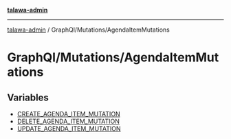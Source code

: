 [**talawa-admin**](../../../README.md)

***

[talawa-admin](../../../modules.md) / GraphQl/Mutations/AgendaItemMutations

# GraphQl/Mutations/AgendaItemMutations

## Variables

- [CREATE\_AGENDA\_ITEM\_MUTATION](variables/CREATE_AGENDA_ITEM_MUTATION.md)
- [DELETE\_AGENDA\_ITEM\_MUTATION](variables/DELETE_AGENDA_ITEM_MUTATION.md)
- [UPDATE\_AGENDA\_ITEM\_MUTATION](variables/UPDATE_AGENDA_ITEM_MUTATION.md)
